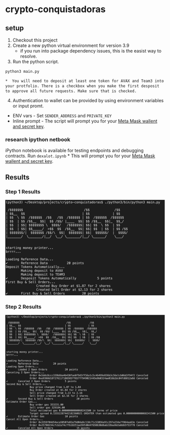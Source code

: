 # crypto-conquistadoras

## setup 

1. Checkout this project
2. Create a new python virtual environment for version 3.9
    * if you run into package dependency issues, this is the easist way to resolve.
3. Run the python script. 

```
python3 main.py
```

    *  You will need to deposit at least one token for AVAX and Team3 into your protfolio. There is a checkbox when you make the first desposit to approve all future requests. Make sure that is checked.

4. Authentication to wallet can be provided by using environment variables or input promt. 
* ENV vars - Set `SENDER_ADDRESS` and `PRIVATE_KEY`
* Inline prompt - The script will prompt you for your [Meta Mask wallent and secret key](https://metamask.zendesk.com/hc/en-us/articles/360015289632-How-to-Export-an-Account-Private-Key).

### research ipython netbook  

iPython notebook is available for testing endpoints and debugging contracts. 
Run `dexalot.ipynb`
    * This will prompt you for your [Meta Mask wallent and secret key](https://metamask.zendesk.com/hc/en-us/articles/360015289632-How-to-Export-an-Account-Private-Key).

## Results

### Step 1 Results
![Results 1](https://github.com/leegitw/crypto-conquistadoras/blob/master/dexalot-mm-2022-03-27-results1.png)

### Step 2 Results
![Results 2](https://github.com/leegitw/crypto-conquistadoras/blob/master/dexalot-mm-2022-03-27-results2.png)


